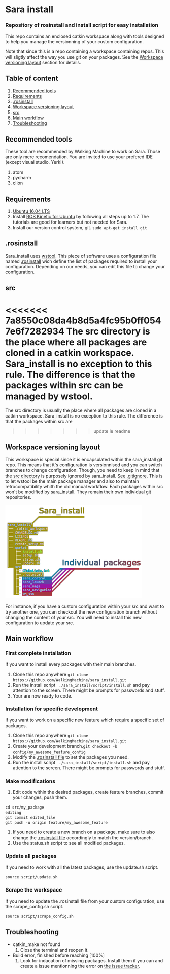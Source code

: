 # Sara install

### Repository of rosinstall and install script for easy installation
This repo contains an enclosed catkin workspace along with tools designed to help you manage the versionning of your custom configuration.

Note that since this is a repo containing a workspace containing repos. This will sligtly affect the way you use git on your packages. See the [Workspace versioning layout](#workspace-versioning-layout) section for details.

## Table of content
1. [Recommended tools](#recommended-tools)
1. [Requirements](#requirements)
1. [.rosinstall](#rosinstall)
1. [Workspace versioning layout](#workspace-versioning-layout)
1. [src](#src)
1. [Main workflow](#main-workflow)
1. [Troubleshooting](#troubleshooting)

## Recommended tools
These tool are recommended by Walking Machine to work on Sara. Those are only mere recomendation. You are invited to use your prefered IDE (except visual studio. Yerk!).
1. atom
1. pycharm
1. clion

## Requirements
1. [Ubuntu 16.04 LTS](http://releases.ubuntu.com/16.04/)
1. Install [ROS Kinetic for Ubuntu](https://wiki.ros.org/kinetic/Installation/Ubuntu) by following all steps up to 1.7. The tutorials are good for learners but not needed for Sara.
1.  Install our version control system, git. ``` sudo apt-get install git ```

## .rosinstall
Sara_install uses [wstool](https://wiki.ros.org/wstool). This piece of software uses a configuration file named [.rosinstall](#src/.rosinstall) wich define the list of packages required to install your configuration. Depending on our needs, you can edit this file to change your configuration.

## src
<<<<<<< 7a8550c08da4b8d5a4fc95b0ff0547e6f7282934
The src directory is the place where all packages are cloned in a catkin workspace. Sara_install is no exception to this rule. The difference is that the packages within src can be managed by wstool.
=======
The src directory is usually the place where all packages are cloned in a catkin workspace. Sara_install is no exception to this rule. The difference is that the packages within src are
>>>>>>> update le readme

## Workspace versioning layout
This workspace is special since it is encapsulated within the sara_install git repo. This means that it's configuration is versionnised and you can switch branches to change configuration. Though, you need to keep in mind that the [src directory](#src) is purposely ignored by sara_install. [See .gitignore](#.gitignore). This is to let wstool be the main package manager and also to maintain retrocompatibility whith the old manual workflow. Each packages within src won't be modified by sara_install. They remain their own individual git repositories.

![layout](WorkspaceLayout.png)

For instance, if you have a custom configuration within your src and want to try another one, you can checkout the new configuration branch without changing the content of your src. You will need to install this new configuration to update your src.

## Main workflow
### First complete installation
If you want to install every packages with their main branches.
1. Clone this repo anywhere ``` git clone https://github.com/WalkingMachine/sara_install.git ```
1. Run the install script ``` ./sara_install/script/install.sh``` and pay attention to the screen. There might be prompts for passwords and stuff.
1. Your are now ready to code.

### Installation for specific development
If you want to work on a specific new feature which require a specific set of packages.
1. Clone this repo anywhere ``` git clone https://github.com/WalkingMachine/sara_install.git ```
1. Create your development branch.``` git checkout -b config/my_awesome_feature_config ```
1. Modify the [.rosinstall file](#src/.rosinstall) to set the packages you need.
1. Run the install script ``` ./sara_install/script/install.sh``` and pay attention to the screen. There might be prompts for passwords and stuff.

### Make modifications
1. Edit code within the desired packages, create feature branches, commit your changes, push them.

```
cd src/my_package
editing
git commit edited_file
git push -u origin feature/my_awesome_feature
```

1. If you need to create a new branch on a package, make sure to also change the [.rosinstall file](#src/.rosinstall) accordingly to match the version/branch.
1. Use the status.sh script to see all modified packages.

### Update all packages
If you need to work with all the latest packages, use the update.sh script.
```
source script/update.sh
```

 ### Scrape the workspace
 If you need to update the .rosinstall file from your custom configuration, use the scrape_config.sh script.
```
source script/scrape_config.sh
```


## Troubleshooting

* catkin_make not found
  1. Close the terminal and reopen it.
* Build error, finished before reaching [100%]
  1. Look for indacation of missing packages. Install them if you can and create a issue mentionning the error on [the issue tracker](https://github.com/WalkingMachine/sara_install/issues).

